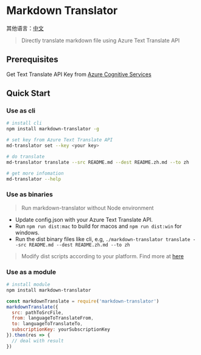 # Markdown Translator

其他语言：[中文](./README.zh.md)

> Directly translate markdown file using Azure Text Translate API

## Prerequisites
Get Text Translate API Key from [Azure Cognitive Services](https://docs.microsoft.com/en-us/azure/cognitive-services/translator/translator-text-how-to-signup)

## Quick Start
### Use as cli
```bash
# install cli
npm install markdown-translator -g

# set key from Azure Text Translate API
md-translator set --key <your key>

# do translate
md-translator translate --src README.md --dest README.zh.md --to zh

# get more infomation
md-translator --help

```

### Use as binaries
> Run markdown-translator without Node environment

- Update config.json with your Azure Text Translate API.
- Run `npm run dist:mac` to build for macos and `npm run dist:win` for windows.
- Run the dist binary files like cli, e.g, `./markdown-translator translate --src README.md --dest README.zh.md --to zh`

> Modify dist scripts according to your platform. Find more at [here](https://github.com/zeit/pkg)

### Use as a module
```bash
# install module
npm install markdown-translator
```

```javascript
const markdownTranslate = require('markdown-translator')
markdownTranslate({
  src: pathToSrcFile,
  from: languageToTranslateFrom,
  to: languageToTranslateTo,
  subscriptionKey: yourSubscriptionKey
}).then(res => {
  // deal with result
})
```



